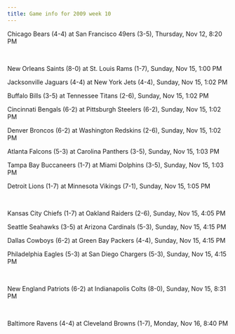 ```yaml
---
title: Game info for 2009 week 10
---
```

Chicago Bears (4-4) at San Francisco 49ers (3-5), Thursday, Nov 12, 8:20 PM


<br/>

New Orleans Saints (8-0) at St. Louis Rams (1-7), Sunday, Nov 15, 1:00 PM

Jacksonville Jaguars (4-4) at New York Jets (4-4), Sunday, Nov 15, 1:02 PM

Buffalo Bills (3-5) at Tennessee Titans (2-6), Sunday, Nov 15, 1:02 PM

Cincinnati Bengals (6-2) at Pittsburgh Steelers (6-2), Sunday, Nov 15, 1:02 PM

Denver Broncos (6-2) at Washington Redskins (2-6), Sunday, Nov 15, 1:02 PM

Atlanta Falcons (5-3) at Carolina Panthers (3-5), Sunday, Nov 15, 1:03 PM

Tampa Bay Buccaneers (1-7) at Miami Dolphins (3-5), Sunday, Nov 15, 1:03 PM

Detroit Lions (1-7) at Minnesota Vikings (7-1), Sunday, Nov 15, 1:05 PM


<br/>

Kansas City Chiefs (1-7) at Oakland Raiders (2-6), Sunday, Nov 15, 4:05 PM

Seattle Seahawks (3-5) at Arizona Cardinals (5-3), Sunday, Nov 15, 4:15 PM

Dallas Cowboys (6-2) at Green Bay Packers (4-4), Sunday, Nov 15, 4:15 PM

Philadelphia Eagles (5-3) at San Diego Chargers (5-3), Sunday, Nov 15, 4:15 PM


<br/>

New England Patriots (6-2) at Indianapolis Colts (8-0), Sunday, Nov 15, 8:31 PM


<br/>

Baltimore Ravens (4-4) at Cleveland Browns (1-7), Monday, Nov 16, 8:40 PM

